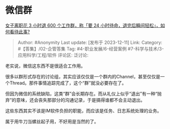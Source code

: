 # 微信群
[女子离职花 3 小时退 600 个工作群，称「要 24 小时待命，退完后瞬间轻松」，如何看待此事?](https://www.zhihu.com/question/634194746/answer/3321548919)

> Author: #Anonymity
> Last update: [发布于 2023-12-11]
> Link:
> Category: #【答集】/02-企管答集
> Tag: #4-职业发展/6-经营案例 #7-科学与技术/3-应用科学/工程/软件
> 评论区:
> 泛讨论:

老实说，微信这东西不是很适合工作用。

很多以群形式存在的讨论组，其实应该仅仅是一个群内的Channel，甚至仅仅是一个Thread。那件事情追踪完成了，这个“群”就没必要存在了。

但因为微信的系统缺陷，这类“群”会长期存在。而从礼仪上似乎“退出”有一种“抛弃”的意味，还会丧失那部分的沟通记录，于是搞得谁都不会主动退出。

这些东西其实不该是IM软件负担的职能，而应该是任务、日志系统处理的业务。

属于用牛刀当螺丝起子用，不好用是当然的了。
